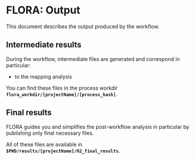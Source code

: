# FLORA: Output

This document describes the output produced by the workflow.

## Intermediate results

During the workflow, intermediate files are generated and correspond in particular:
- to the mapping analysis

You can find these files in the process workdir **`flora_workdir/[projectName]/[process_hash]`**.

## Final results

FLORA guides you and simplifies the post-workflow analysis in particular by publishing only final necessary files.

All of these files are available in **`$PWD/results/[projectName]/02_final_results`**.

